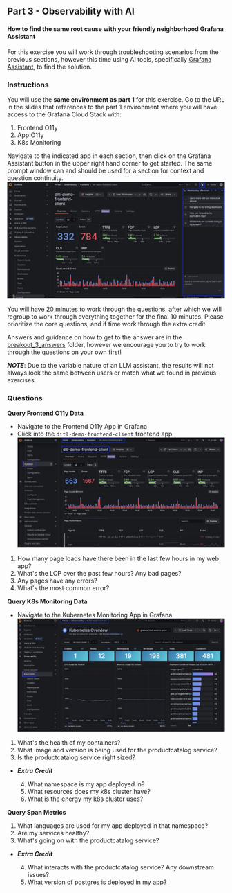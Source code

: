 ## Part 3 - Observability with AI
#### How to find the same root cause with your friendly neighborhood Grafana Assistant
For this exercise you will work through troubleshooting scenarios from the previous sections, however this time using AI tools, specifically [Grafana Assistant](https://grafana.com/docs/grafana-cloud/machine-learning/assistant/), to find the solution.

### Instructions
You will use the __same environment as part 1__ for this exercise. Go to the URL in the slides that references to the part 1 environment where you will have access to the Grafana Cloud Stack with:
1. Frontend O11y
1. App O11y
1. K8s Monitoring

Navigate to the indicated app in each section, then click on the Grafana Assistant button in the upper right hand corner to get started. The same prompt window can and should be used for a section for context and question continuity.
![grafana-assistant](/images/breakout_3/0.1-grafana-assistant.png)

You will have 20 minutes to work through the questions, after which we will regroup to work through everything together for the final 10 minutes. Please prioritize the core questions, and if time work through the extra credit.

Answers and guidance on how to get to the answer are in the [breakout_3_answers](./breakout_3_answers) folder, however we encourage you to try to work through the questions on your own first!

___NOTE___: Due to the variable nature of an LLM assistant, the results will not always look the same between users or match what we found in previous exercises. 

### Questions
**Query Frontend O11y Data**
- Navigate to the Frontend O11y App in Grafana
- Click into the `ditl-demo-frontend-client` frontend app
![frontend-app](/images/breakout_1/0.1-frontend-instructions.png)
1. How many page loads have there been in the last few hours in my web app?
1. What's the LCP over the past few hours? Any bad pages?
1. Any pages have any errors?
1. What's the most common error? 

**Query K8s Monitoring Data**
- Navigate to the Kubernetes Monitoring App in Grafana
![k8s-monitoring](/images/breakout_1/0.3-k8s-instructions.png)
1. What's the health of my containers?
2. What image and version is being used for the productcatalog service?
3. Is the productcatalog service right sized? 
- ___Extra Credit___
   
    4. What namespace is my app deployed in?
    5. What resources does my k8s cluster have?
    6. What is the energy my k8s cluster uses?

**Query Span Metrics**
1. What languages are used for my app deployed in that namespace?
2. Are my services healthy?
3. What's going on with the productcatalog service?

- ___Extra Credit___ 

    4. What interacts with the productcatalog service? Any downstream issues?
    5. What version of postgres is deployed in my app?
